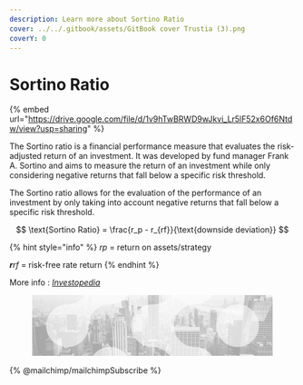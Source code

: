 ```yaml
---
description: Learn more about Sortino Ratio
cover: ../../.gitbook/assets/GitBook cover Trustia (3).png
coverY: 0
---
```


# Sortino Ratio

{% embed url="https://drive.google.com/file/d/1v9hTwBRWD9wJkvi_Lr5lF52x6Of6Ntdw/view?usp=sharing" %}

The Sortino ratio is a financial performance measure that evaluates the risk-adjusted return of an investment. It was developed by fund manager Frank A. Sortino and aims to measure the return of an investment while only considering negative returns that fall below a specific risk threshold.

The Sortino ratio allows for the evaluation of the performance of an investment by only taking into account negative returns that fall below a specific risk threshold.

$$
\text{Sortino Ratio} = \frac{r_p - r_{rf}}{\text{downside deviation}}
$$

{% hint style="info" %}
_rp_ = return on assets/strategy

_**r**rf_ = risk-free rate return
{% endhint %}

More info : [_Investopedia_](https://www.investopedia.com/terms/s/sortinoratio.asp)

<figure><img src="../../.gitbook/assets/bgfooter.webp" alt=""><figcaption></figcaption></figure>

{% @mailchimp/mailchimpSubscribe %}
